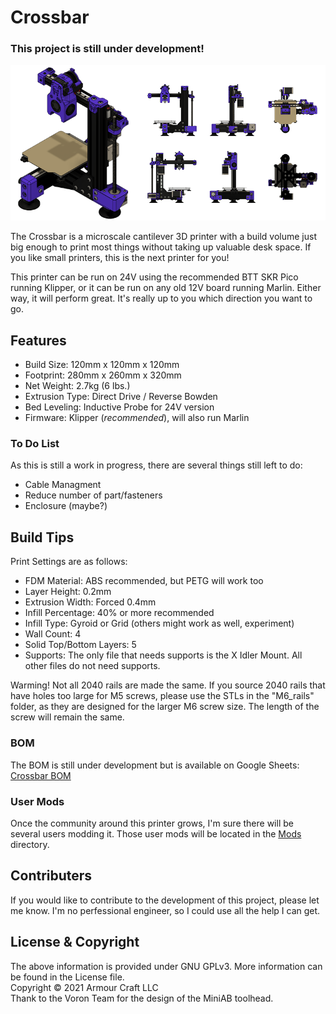# Crossbar

### This project is still under development!

[<img alt="Crossbar v1" width="800px" src="Images/Cover_Img.png" />](https://github.com/armourcraft/Crossbar/tree/main/Images/ "Teensy Images")

The Crossbar is a microscale cantilever 3D printer with a build volume just big enough to print most things without taking up valuable desk space. If you like small printers, this is the next printer for you!

This printer can be run on 24V using the recommended BTT SKR Pico running Klipper, or it can be run on any old 12V board running Marlin. Either way, it will perform great. It's really up to you which direction you want to go.

## Features
- Build Size: 120mm x 120mm x 120mm
- Footprint: 280mm x 260mm x 320mm
- Net Weight: 2.7kg (6 lbs.)
- Extrusion Type: Direct Drive / Reverse Bowden
- Bed Leveling: Inductive Probe for 24V version
- Firmware: Klipper (*recommended*), will also run Marlin

### To Do List
As this is still a work in progress, there are several things still left to do:
- Cable Managment
- Reduce number of part/fasteners
- Enclosure (maybe?)

## Build Tips
Print Settings are as follows:
- FDM Material: ABS recommended, but PETG will work too 
- Layer Height: 0.2mm
- Extrusion Width: Forced 0.4mm
- Infill Percentage: 40% or more recommended
- Infill Type: Gyroid or Grid (others might work as well, experiment)
- Wall Count: 4
- Solid Top/Bottom Layers: 5
- Supports: The only file that needs supports is the X Idler Mount. All other files do not need supports.

Warming! Not all 2040 rails are made the same. If you source 2040 rails that have holes too large for M5 screws, please use the STLs in the "M6_rails" folder, as they are designed for the larger M6 screw size. The length of the screw will remain the same.

### BOM
The BOM is still under development but is available on Google Sheets: [Crossbar BOM](https://docs.google.com/spreadsheets/d/1aKsuqmhp_ut951kFGuT7j_JkIwcnRpiDSIrPFC0hjxc/edit?usp=sharing)

### User Mods
Once the community around this printer grows, I'm sure there will be several users modding it. Those user mods will be located in the [Mods](https://github.com/armourcraft/Crossbar/tree/main/Mods) directory.

## Contributers
If you would like to contribute to the development of this project, please let me know. I'm no perfessional engineer, so I could use all the help I can get.

## License & Copyright
The above information is provided under GNU GPLv3. More information can be found in the License file.\
Copyright © 2021 Armour Craft LLC\
Thank to the Voron Team for the design of the MiniAB toolhead.
